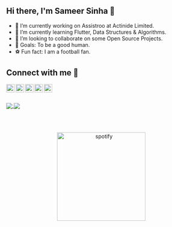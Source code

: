 ## Hi there, I'm Sameer Sinha 👋

- 🔭  I’m currently working on Assistroo at Actinide Limited.
- 🌱 I’m currently learning Flutter, Data Structures & Algorithms.
- 👯 I’m looking to collaborate on some Open Source Projects.
- 🥅 Goals: To be a good human.
- ⚽ Fun fact: I am a football fan.


## Connect with me :ghost:

<a href="mailto:sameer.882000@gmail.com">
  <img align="left" alt="Sameer's Email" width="22px" src="https://cdn.jsdelivr.net/npm/simple-icons@3.7.0/icons/gmail.svg" />
</a>

<a href="https://www.linkedin.com/in/sameer-sinha-4b3a40174/">
  <img align="left" alt="Sameer's Linkdein" width="22px" src="https://cdn.jsdelivr.net/npm/simple-icons@v3/icons/linkedin.svg" />
</a>

<a href="https://instagram.com/mai_hoon_sameer/">
  <img align="left" alt="Sameer's Instagram" width="22px" src="https://cdn.jsdelivr.net/npm/simple-icons@v3/icons/instagram.svg" />
</a>

<a href="https://www.facebook.com/sameersinha2000">
  <img align="left" alt="Sameer's Facebook" width="22px" src="https://cdn.jsdelivr.net/npm/simple-icons@v3/icons/facebook.svg" />
</a>

<a href="https://twitter.com/mai_hoon_sameer?s=09">
  <img align="left" alt="Sameer's Twitter" width="22px" src="https://cdn.jsdelivr.net/npm/simple-icons@v3/icons/twitter.svg" />
</a>

<br></br>

<a href="https://github.com/sameer882000">
  <img align="center" src="https://github-readme-stats.vercel.app/api/top-langs/?username=sameer882000&layout=compact&theme=vision-friendly-dark" />
</a>


<a href="https://github.com/sameer882000">
<img align="center" src="https://github-readme-stats.vercel.app/api?username=sameer882000&theme=vision-friendly-dark&show_icons=true&count_private=true&hide_border=true&line_height=25" />
</a>

<br></br>

<p align="center" width="200px">  
<img alt="spotify"   width="235px" src="https://spotify-github-profile.vercel.app/api/view?uid=31b7pyw6tguaefpdwco6g3d2vihe&cover_image=true" />
</p>




